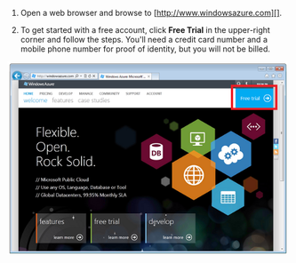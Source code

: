1. Open a web browser and browse to [http://www.windowsazure.com][].

2. To get started with a free account, click **Free Trial** in the upper-right corner and follow the steps. You'll need a credit card number and a mobile phone number for proof of identity, but you will not be billed.

 ![Azure Web Site][0]


[0]: ./media/create-azure-account/freetrialonwindowsazurehomepage.png
 
